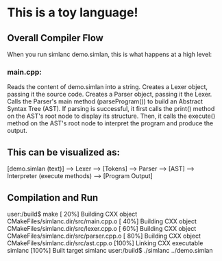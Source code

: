# This is a toy language!

## Overall Compiler Flow

When you run simlanc demo.simlan, this is what happens at a high level:

### main.cpp:
Reads the content of demo.simlan into a string.
Creates a Lexer object, passing it the source code.
Creates a Parser object, passing it the Lexer.
Calls the Parser's main method (parseProgram()) to build an Abstract Syntax Tree (AST).
If parsing is successful, it first calls the print() method on the AST's root node to display its structure.
Then, it calls the execute() method on the AST's root node to interpret the program and produce the output.

## This can be visualized as:
[demo.simlan (text)] --> Lexer --> [Tokens] --> Parser --> [AST] --> Interpreter (execute methods) --> [Program Output]

## Compilation and Run
user:/build$ make
[ 20%] Building CXX object CMakeFiles/simlanc.dir/src/main.cpp.o
[ 40%] Building CXX object CMakeFiles/simlanc.dir/src/lexer.cpp.o
[ 60%] Building CXX object CMakeFiles/simlanc.dir/src/parser.cpp.o
[ 80%] Building CXX object CMakeFiles/simlanc.dir/src/ast.cpp.o
[100%] Linking CXX executable simlanc
[100%] Built target simlanc
user:/build$ ./simlanc ../demo.simlan
